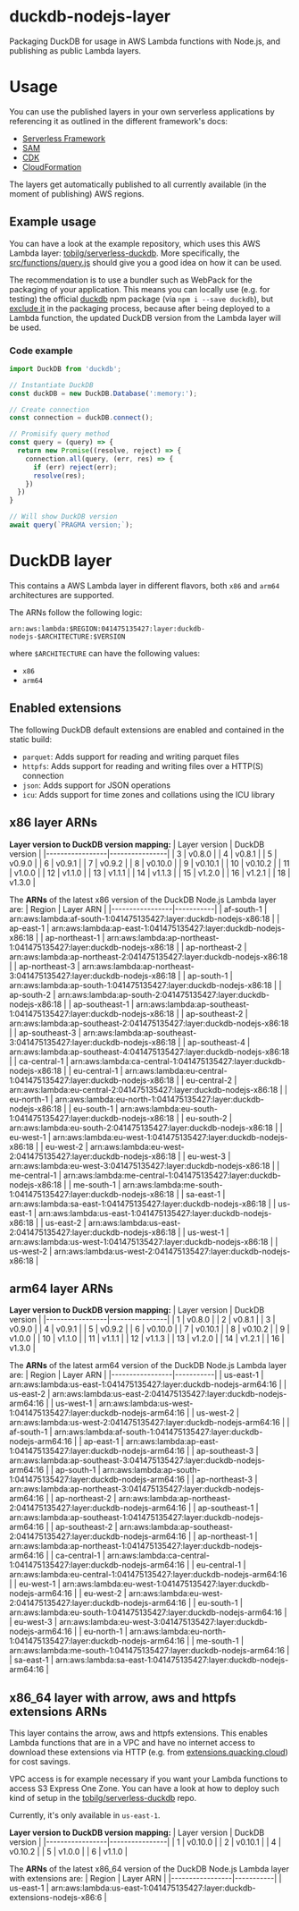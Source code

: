 # duckdb-nodejs-layer
Packaging DuckDB for usage in AWS Lambda functions with Node.js, and publishing as public Lambda layers.

# Usage
You can use the published layers in your own serverless applications by referencing it as outlined in the different framework's docs:

* [Serverless Framework](https://www.serverless.com/framework/docs/providers/aws/guide/serverless.yml/#functions)
* [SAM](https://aws.amazon.com/blogs/compute/working-with-aws-lambda-and-lambda-layers-in-aws-sam/)
* [CDK](https://docs.aws.amazon.com/cdk/api/v1/docs/aws-lambda-readme.html#layers)
* [CloudFormation](https://docs.aws.amazon.com/AWSCloudFormation/latest/UserGuide/aws-resource-lambda-function.html#cfn-lambda-function-layers)

The layers get automatically published to all currently available (in the moment of publishing) AWS regions.

## Example usage
You can have a look at the example repository, which uses this AWS Lambda layer: [tobilg/serverless-duckdb](https://github.com/tobilg/serverless-duckdb). More specifically, the [src/functions/query.js](https://github.com/tobilg/serverless-duckdb/blob/main/src/functions/query.js) should give you a good idea on how it can be used.

The recommendation is to use a bundler such as WebPack for the packaging of your application. This means you can locally use (e.g. for testing) the official [duckdb](https://www.npmjs.com/package/duckdb) npm package (via `npm i --save duckdb`), but [exclude it](https://github.com/tobilg/serverless-duckdb/blob/main/webpack.config.serverless.js#L27) in the packaging process, because after being deployed to a Lambda function, the updated DuckDB version from the Lambda layer will be used.

### Code example

```javascript
import DuckDB from 'duckdb';

// Instantiate DuckDB
const duckDB = new DuckDB.Database(':memory:');

// Create connection
const connection = duckDB.connect();

// Promisify query method
const query = (query) => {
  return new Promise((resolve, reject) => {
    connection.all(query, (err, res) => {
      if (err) reject(err);
      resolve(res);
    })
  })
}

// Will show DuckDB version
await query(`PRAGMA version;`);
```

# DuckDB layer
This contains a AWS Lambda layer in different flavors, both `x86` and `arm64` architectures are supported.

The ARNs follow the following logic:
```text
arn:aws:lambda:$REGION:041475135427:layer:duckdb-nodejs-$ARCHITECTURE:$VERSION
```

where `$ARCHITECTURE` can have the following values:

* `x86`
* `arm64`

## Enabled extensions
The following DuckDB default extensions are enabled and contained in the static build:

* `parquet`: Adds support for reading and writing parquet files
* `httpfs`: Adds support for reading and writing files over a HTTP(S) connection
* `json`: Adds support for JSON operations
* `icu`: Adds support for time zones and collations using the ICU library

## x86 layer ARNs

**Layer version to DuckDB version mapping:**
| Layer version   | DuckDB version |
|-----------------|----------------|
| 3               | v0.8.0         |
| 4               | v0.8.1         |
| 5               | v0.9.0         |
| 6               | v0.9.1         |
| 7               | v0.9.2         |
| 8               | v0.10.0        |
| 9               | v0.10.1        |
| 10              | v0.10.2        |
| 11              | v1.0.0         |
| 12              | v1.1.0         |
| 13              | v1.1.1         |
| 14              | v1.1.3         |
| 15              | v1.2.0         |
| 16              | v1.2.1         |
| 18              | v1.3.0         |

The **ARNs** of the latest x86 version of the DuckDB Node.js Lambda layer are:
| Region          | Layer ARN |
|-----------------|-----------|
| af-south-1 | arn:aws:lambda:af-south-1:041475135427:layer:duckdb-nodejs-x86:18 |
| ap-east-1 | arn:aws:lambda:ap-east-1:041475135427:layer:duckdb-nodejs-x86:18 |
| ap-northeast-1 | arn:aws:lambda:ap-northeast-1:041475135427:layer:duckdb-nodejs-x86:18 |
| ap-northeast-2 | arn:aws:lambda:ap-northeast-2:041475135427:layer:duckdb-nodejs-x86:18 |
| ap-northeast-3 | arn:aws:lambda:ap-northeast-3:041475135427:layer:duckdb-nodejs-x86:18 |
| ap-south-1 | arn:aws:lambda:ap-south-1:041475135427:layer:duckdb-nodejs-x86:18 |
| ap-south-2 | arn:aws:lambda:ap-south-2:041475135427:layer:duckdb-nodejs-x86:18 |
| ap-southeast-1 | arn:aws:lambda:ap-southeast-1:041475135427:layer:duckdb-nodejs-x86:18 |
| ap-southeast-2 | arn:aws:lambda:ap-southeast-2:041475135427:layer:duckdb-nodejs-x86:18 |
| ap-southeast-3 | arn:aws:lambda:ap-southeast-3:041475135427:layer:duckdb-nodejs-x86:18 |
| ap-southeast-4 | arn:aws:lambda:ap-southeast-4:041475135427:layer:duckdb-nodejs-x86:18 |
| ca-central-1 | arn:aws:lambda:ca-central-1:041475135427:layer:duckdb-nodejs-x86:18 |
| eu-central-1 | arn:aws:lambda:eu-central-1:041475135427:layer:duckdb-nodejs-x86:18 |
| eu-central-2 | arn:aws:lambda:eu-central-2:041475135427:layer:duckdb-nodejs-x86:18 |
| eu-north-1 | arn:aws:lambda:eu-north-1:041475135427:layer:duckdb-nodejs-x86:18 |
| eu-south-1 | arn:aws:lambda:eu-south-1:041475135427:layer:duckdb-nodejs-x86:18 |
| eu-south-2 | arn:aws:lambda:eu-south-2:041475135427:layer:duckdb-nodejs-x86:18 |
| eu-west-1 | arn:aws:lambda:eu-west-1:041475135427:layer:duckdb-nodejs-x86:18 |
| eu-west-2 | arn:aws:lambda:eu-west-2:041475135427:layer:duckdb-nodejs-x86:18 |
| eu-west-3 | arn:aws:lambda:eu-west-3:041475135427:layer:duckdb-nodejs-x86:18 |
| me-central-1 | arn:aws:lambda:me-central-1:041475135427:layer:duckdb-nodejs-x86:18 |
| me-south-1 | arn:aws:lambda:me-south-1:041475135427:layer:duckdb-nodejs-x86:18 |
| sa-east-1 | arn:aws:lambda:sa-east-1:041475135427:layer:duckdb-nodejs-x86:18 |
| us-east-1 | arn:aws:lambda:us-east-1:041475135427:layer:duckdb-nodejs-x86:18 |
| us-east-2 | arn:aws:lambda:us-east-2:041475135427:layer:duckdb-nodejs-x86:18 |
| us-west-1 | arn:aws:lambda:us-west-1:041475135427:layer:duckdb-nodejs-x86:18 |
| us-west-2 | arn:aws:lambda:us-west-2:041475135427:layer:duckdb-nodejs-x86:18 |

## arm64 layer ARNs

**Layer version to DuckDB version mapping:**
| Layer version   | DuckDB version |
|-----------------|----------------|
| 1               | v0.8.0         |
| 2               | v0.8.1         |
| 3               | v0.9.0         |
| 4               | v0.9.1         |
| 5               | v0.9.2         |
| 6               | v0.10.0        |
| 7               | v0.10.1        |
| 8               | v0.10.2        |
| 9               | v1.0.0         |
| 10              | v1.1.0         |
| 11              | v1.1.1         |
| 12              | v1.1.3         |
| 13              | v1.2.0         |
| 14              | v1.2.1         |
| 16              | v1.3.0         |

The **ARNs** of the latest arm64 version of the DuckDB Node.js Lambda layer are:
| Region          | Layer ARN |
|-----------------|-----------|
| us-east-1 | arn:aws:lambda:us-east-1:041475135427:layer:duckdb-nodejs-arm64:16 |
| us-east-2 | arn:aws:lambda:us-east-2:041475135427:layer:duckdb-nodejs-arm64:16 |
| us-west-1 | arn:aws:lambda:us-west-1:041475135427:layer:duckdb-nodejs-arm64:16 |
| us-west-2 | arn:aws:lambda:us-west-2:041475135427:layer:duckdb-nodejs-arm64:16 |
| af-south-1 | arn:aws:lambda:af-south-1:041475135427:layer:duckdb-nodejs-arm64:16 |
| ap-east-1 | arn:aws:lambda:ap-east-1:041475135427:layer:duckdb-nodejs-arm64:16 |
| ap-southeast-3 | arn:aws:lambda:ap-southeast-3:041475135427:layer:duckdb-nodejs-arm64:16 |
| ap-south-1 | arn:aws:lambda:ap-south-1:041475135427:layer:duckdb-nodejs-arm64:16 |
| ap-northeast-3 | arn:aws:lambda:ap-northeast-3:041475135427:layer:duckdb-nodejs-arm64:16 |
| ap-northeast-2 | arn:aws:lambda:ap-northeast-2:041475135427:layer:duckdb-nodejs-arm64:16 |
| ap-southeast-1 | arn:aws:lambda:ap-southeast-1:041475135427:layer:duckdb-nodejs-arm64:16 |
| ap-southeast-2 | arn:aws:lambda:ap-southeast-2:041475135427:layer:duckdb-nodejs-arm64:16 |
| ap-northeast-1 | arn:aws:lambda:ap-northeast-1:041475135427:layer:duckdb-nodejs-arm64:16 |
| ca-central-1 | arn:aws:lambda:ca-central-1:041475135427:layer:duckdb-nodejs-arm64:16 |
| eu-central-1 | arn:aws:lambda:eu-central-1:041475135427:layer:duckdb-nodejs-arm64:16 |
| eu-west-1 | arn:aws:lambda:eu-west-1:041475135427:layer:duckdb-nodejs-arm64:16 |
| eu-west-2 | arn:aws:lambda:eu-west-2:041475135427:layer:duckdb-nodejs-arm64:16 |
| eu-south-1 | arn:aws:lambda:eu-south-1:041475135427:layer:duckdb-nodejs-arm64:16 |
| eu-west-3 | arn:aws:lambda:eu-west-3:041475135427:layer:duckdb-nodejs-arm64:16 |
| eu-north-1 | arn:aws:lambda:eu-north-1:041475135427:layer:duckdb-nodejs-arm64:16 |
| me-south-1 | arn:aws:lambda:me-south-1:041475135427:layer:duckdb-nodejs-arm64:16 |
| sa-east-1 | arn:aws:lambda:sa-east-1:041475135427:layer:duckdb-nodejs-arm64:16 |


## x86_64 layer with arrow, aws and httpfs extensions ARNs
This layer contains the arrow, aws and httpfs extensions. This enables Lambda functions that are in a VPC and have no internet access to download these extensions via HTTP (e.g. from [extensions.quacking.cloud](https://extensions.quacking.cloud)) for cost savings.

VPC access is for example necessary if you want your Lambda functions to access S3 Express One Zone. You can have a look at how to deploy such kind of setup in the [tobilg/serverless-duckdb](https://github.com/tobilg/serverless-duckdb/blob/main/serverless.yml#L112-L147) repo.

Currently, it's only available in `us-east-1`.

**Layer version to DuckDB version mapping:**
| Layer version   | DuckDB version |
|-----------------|----------------|
| 1               | v0.10.0        |
| 2               | v0.10.1        |
| 4               | v0.10.2        |
| 5               | v1.0.0         |
| 6               | v1.1.0         |

The **ARNs** of the latest x86_64 version of the DuckDB Node.js Lambda layer with extensions are:
| Region          | Layer ARN |
|-----------------|-----------|
| us-east-1 | arn:aws:lambda:us-east-1:041475135427:layer:duckdb-extensions-nodejs-x86:6 |

